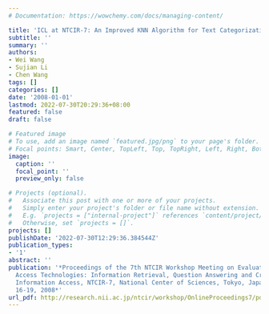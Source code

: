 ```yaml
---
# Documentation: https://wowchemy.com/docs/managing-content/

title: 'ICL at NTCIR-7: An Improved KNN Algorithm for Text Categorization'
subtitle: ''
summary: ''
authors:
- Wei Wang
- Sujian Li
- Chen Wang
tags: []
categories: []
date: '2008-01-01'
lastmod: 2022-07-30T20:29:36+08:00
featured: false
draft: false

# Featured image
# To use, add an image named `featured.jpg/png` to your page's folder.
# Focal points: Smart, Center, TopLeft, Top, TopRight, Left, Right, BottomLeft, Bottom, BottomRight.
image:
  caption: ''
  focal_point: ''
  preview_only: false

# Projects (optional).
#   Associate this post with one or more of your projects.
#   Simply enter your project's folder or file name without extension.
#   E.g. `projects = ["internal-project"]` references `content/project/deep-learning/index.md`.
#   Otherwise, set `projects = []`.
projects: []
publishDate: '2022-07-30T12:29:36.384544Z'
publication_types:
- '1'
abstract: ''
publication: '*Proceedings of the 7th NTCIR Workshop Meeting on Evaluation of Information
  Access Technologies: Information Retrieval, Question Answering and Cross-Lingual
  Information Access, NTCIR-7, National Center of Sciences, Tokyo, Japan, December
  16-19, 2008*'
url_pdf: http://research.nii.ac.jp/ntcir/workshop/OnlineProceedings7/pdf/NTCIR7/C3/PATMN/13-NTCIR7-PATMN-WangW.pdf
---
```

